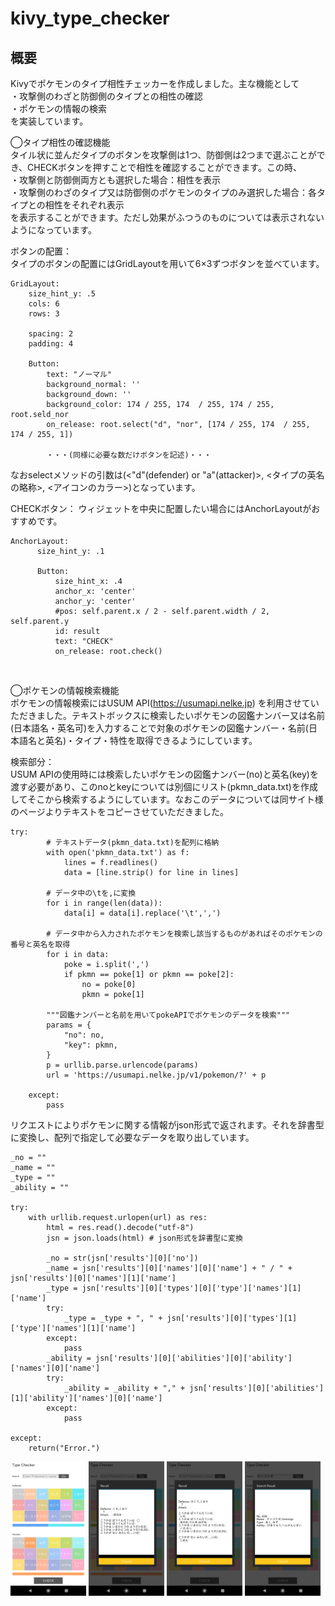 # kivy_type_checker

## 概要
Kivyでポケモンのタイプ相性チェッカーを作成しました。主な機能として<br>
・攻撃側のわざと防御側のタイプとの相性の確認<br>
・ポケモンの情報の検索<br>
を実装しています。

◯タイプ相性の確認機能<br>
タイル状に並んだタイプのボタンを攻撃側は1つ、防御側は2つまで選ぶことができ、CHECKボタンを押すことで相性を確認することができます。この時、<br>
・攻撃側と防御側両方とも選択した場合：相性を表示<br>
・攻撃側のわざのタイプ又は防御側のポケモンのタイプのみ選択した場合：各タイプとの相性をそれぞれ表示<br>
を表示することができます。ただし効果がふつうのものについては表示されないようになっています。

ボタンの配置：<br>
タイプのボタンの配置にはGridLayoutを用いて6×3ずつボタンを並べています。<br>
~~~
GridLayout:
    size_hint_y: .5
    cols: 6
    rows: 3

    spacing: 2
    padding: 4

    Button: 
        text: "ノーマル"
        background_normal: ''
        background_down: ''
        background_color: 174 / 255, 174  / 255, 174 / 255, root.seld_nor
        on_release: root.select("d", "nor", [174 / 255, 174  / 255, 174 / 255, 1])
        
        ・・・(同様に必要な数だけボタンを記述)・・・
~~~
なおselectメソッドの引数は(<"d"(defender) or "a"(attacker)>, <タイプの英名の略称>, <アイコンのカラー>)となっています。<br>

CHECKボタン：
ウィジェットを中央に配置したい場合にはAnchorLayoutがおすすめです。<br>
~~~
AnchorLayout:
      size_hint_y: .1

      Button:
          size_hint_x: .4
          anchor_x: 'center'
          anchor_y: 'center'
          #pos: self.parent.x / 2 - self.parent.width / 2, self.parent.y
          id: result
          text: "CHECK"
          on_release: root.check()
~~~
<br>

◯ポケモンの情報検索機能<br>
ポケモンの情報検索にはUSUM API(https://usumapi.nelke.jp) を利用させていただきました。テキストボックスに検索したいポケモンの図鑑ナンバー又は名前(日本語名・英名可)を入力することで対象のポケモンの図鑑ナンバー・名前(日本語名と英名)・タイプ・特性を取得できるようにしています。

検索部分：<br>
USUM APIの使用時には検索したいポケモンの図鑑ナンバー(no)と英名(key)を渡す必要があり、このnoとkeyについては別個にリスト(pkmn_data.txt)を作成してそこから検索するようにしています。なおこのデータについては同サイト様のページよりテキストをコピーさせていただきました。<br>
~~~
try:
        # テキストデータ(pkmn_data.txt)を配列に格納
        with open('pkmn_data.txt') as f:
            lines = f.readlines()
            data = [line.strip() for line in lines]

        # データ中の\tを,に変換
        for i in range(len(data)):
            data[i] = data[i].replace('\t',',')

        # データ中から入力されたポケモンを検索し該当するものがあればそのポケモンの番号と英名を取得
        for i in data:
            poke = i.split(',')
            if pkmn == poke[1] or pkmn == poke[2]:
                no = poke[0]
                pkmn = poke[1]

        """図鑑ナンバーと名前を用いてpokeAPIでポケモンのデータを検索"""
        params = {
            "no": no,
            "key": pkmn,
        }
        p = urllib.parse.urlencode(params)
        url = 'https://usumapi.nelke.jp/v1/pokemon/?' + p

    except:
        pass
~~~

リクエストによりポケモンに関する情報がjson形式で返されます。それを辞書型に変換し、配列で指定して必要なデータを取り出しています。
~~~
_no = ""
_name = ""
_type = ""
_ability = ""

try:
    with urllib.request.urlopen(url) as res:
        html = res.read().decode("utf-8")
        jsn = json.loads(html) # json形式を辞書型に変換

        _no = str(jsn['results'][0]['no'])
        _name = jsn['results'][0]['names'][0]['name'] + " / " + jsn['results'][0]['names'][1]['name']
        _type = jsn['results'][0]['types'][0]['type']['names'][1]['name']
        try:
            _type = _type + ", " + jsn['results'][0]['types'][1]['type']['names'][1]['name']
        except:
            pass
        _ability = jsn['results'][0]['abilities'][0]['ability']['names'][0]['name']
        try:
            _ability = _ability + "," + jsn['results'][0]['abilities'][1]['ability']['names'][0]['name']
        except:
            pass

except:
    return("Error.")
~~~

<img src="Screenshot_1.png" width="24%"> <img src="Screenshot_3.png" width="24%"> <img src="Screenshot_2.png" width="24%"> <img src="Screenshot_4.png" width="24%">
